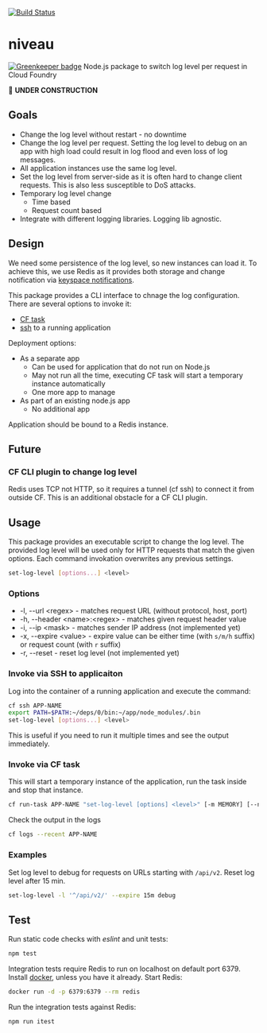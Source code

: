 [![Build Status](https://travis-ci.org/niveau/niveau.svg?branch=master)](https://travis-ci.org/niveau/niveau)

# niveau

[![Greenkeeper badge](https://badges.greenkeeper.io/niveau/niveau.svg)](https://greenkeeper.io/)
Node.js package to switch log level per request in Cloud Foundry

:construction: **UNDER CONSTRUCTION**

## Goals
* Change the log level without restart - no downtime
* Change the log level per request. Setting the log level to debug on an app with high load could result in log flood and even loss of log messages.
* All application instances use the same log level.
* Set the log level from server-side as it is often hard to change client requests. This is also less susceptible to DoS attacks.
* Temporary log level change 
  - Time based 
  - Request count based
* Integrate with different logging libraries. Logging lib agnostic.

## Design
We need some persistence of the log level, so new instances can load it.
To achieve this, we use Redis as it provides both storage and change notification via [keyspace notifications](https://redis.io/topics/notifications).

This package provides a CLI interface to chnage the log configuration.
There are several options to invoke it:
* [CF task][1]
* [ssh] to a running application

Deployment options:
* As a separate app
  - Can be used for application that do not run on Node.js
  - May not run all the time, executing CF task will start a temporary instance automatically
  - One more app to manage
* As part of an existing node.js app
  - No additional app

Application should be bound to a Redis instance.

## Future
### CF CLI plugin to change log level
Redis uses TCP not HTTP, so it requires a tunnel (cf ssh) to connect it from outside CF. This is an additional obstacle for a CF CLI plugin.

## Usage
This package provides an executable script to change the log level.
The provided log level will be used only for HTTP requests that match the given options.
Each command invokation overwrites any previous settings.

```sh
set-log-level [options...] <level>
```
### Options
* -l, --url \<regex> - matches request URL (without protocol, host, port)
* -h, --header \<name>:\<regex> - matches given request header value
* -i, --ip \<mask> - matches sender IP address (not implemented yet)
* -x, --expire \<value> - expire value can be either time (with `s/m/h` suffix) or request count (with `r` suffix)
* -r, --reset - reset log level (not implemented yet)

### Invoke via SSH to applicaiton
Log into the container of a running application and execute the command:
```sh
cf ssh APP-NAME
export PATH=$PATH:~/deps/0/bin:~/app/node_modules/.bin
set-log-level [options...] <level>
```
This is useful if you need to run it multiple times and see the output immediately.

### Invoke via CF task
This will start a temporary instance of the application, run the task inside and stop that instance.
```sh
cf run-task APP-NAME "set-log-level [options] <level>" [-m MEMORY] [--name TASK_NAME]
```
Check the output in the logs
```sh
cf logs --recent APP-NAME
```

### Examples
Set log level to debug for requests on URLs starting with `/api/v2`. Reset log level after 15 min.
```sh
set-log-level -l '^/api/v2/' --expire 15m debug
```

## Test
Run static code checks with _eslint_ and unit tests:
```sh
npm test
```

Integration tests require Redis to run on localhost on default port 6379.
Install [docker](https://www.docker.com/community-edition), unless you have it already.
Start Redis:
```sh
docker run -d -p 6379:6379 --rm redis
```
Run the integration tests against Redis:
```sh
npm run itest
```

[1]: https://docs.cloudfoundry.org/devguide/using-tasks.html
[ssh]: https://docs.cloudfoundry.org/devguide/deploy-apps/ssh-apps.html
